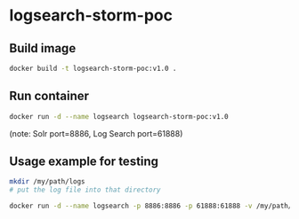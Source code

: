 # logsearch-storm-poc

## Build image
```bash
docker build -t logsearch-storm-poc:v1.0 .
```

## Run container
```bash
docker run -d --name logsearch logsearch-storm-poc:v1.0
```
(note: Solr port=8886, Log Search port=61888)

## Usage example for testing
```bash
mkdir /my/path/logs
# put the log file into that directory
```
```bash
docker run -d --name logsearch -p 8886:8886 -p 61888:61888 -v /my/path/logs:/logs logsaerch-storm-poc:v1.0
```
